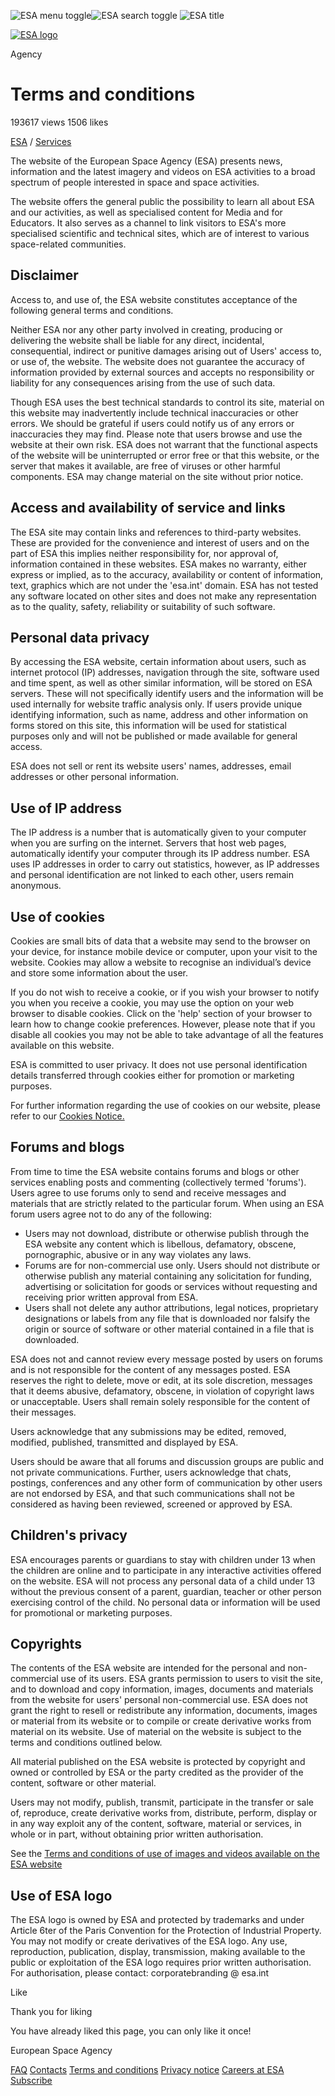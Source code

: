  ![ESA menu toggle](/extension/pillars/design/pillars/images/ESA_Menu.svg)![ESA search toggle](/extension/pillars/design/pillars/images/ESA_Search.svg) ![ESA title](/extension/pillars/design/pillars/images/ESA_Title.svg)

[![ESA logo](/extension/pillars/design/pillars/images/ESA_Logo.svg)](https://www.esa.int/)

Agency

Terms and conditions
====================

193617 views 1506 likes

[ESA](https://www.esa.int/) / [Services](https://www.esa.int/Services)

The website of the European Space Agency (ESA) presents news, information and the latest imagery and videos on ESA activities to a broad spectrum of people interested in space and space activities.

The website offers the general public the possibility to learn all about ESA and our activities, as well as specialised content for Media and for Educators. It also serves as a channel to link visitors to ESA's more specialised scientific and technical sites, which are of interest to various space-related communities.

Disclaimer
----------

Access to, and use of, the ESA website constitutes acceptance of the following general terms and conditions.

Neither ESA nor any other party involved in creating, producing or delivering the website shall be liable for any direct, incidental, consequential, indirect or punitive damages arising out of Users' access to, or use of, the website. The website does not guarantee the accuracy of information provided by external sources and accepts no responsibility or liability for any consequences arising from the use of such data.

Though ESA uses the best technical standards to control its site, material on this website may inadvertently include technical inaccuracies or other errors. We should be grateful if users could notify us of any errors or inaccuracies they may find. Please note that users browse and use the website at their own risk. ESA does not warrant that the functional aspects of the website will be uninterrupted or error free or that this website, or the server that makes it available, are free of viruses or other harmful components. ESA may change material on the site without prior notice.

Access and availability of service and links
--------------------------------------------

The ESA site may contain links and references to third-party websites. These are provided for the convenience and interest of users and on the part of ESA this implies neither responsibility for, nor approval of, information contained in these websites. ESA makes no warranty, either express or implied, as to the accuracy, availability or content of information, text, graphics which are not under the 'esa.int' domain. ESA has not tested any software located on other sites and does not make any representation as to the quality, safety, reliability or suitability of such software. 

Personal data privacy
---------------------

By accessing the ESA website, certain information about users, such as internet protocol (IP) addresses, navigation through the site, software used and time spent, as well as other similar information, will be stored on ESA servers. These will not specifically identify users and the information will be used internally for website traffic analysis only. If users provide unique identifying information, such as name, address and other information on forms stored on this site, this information will be used for statistical purposes only and will not be published or made available for general access.

ESA does not sell or rent its website users' names, addresses, email addresses or other personal information.

Use of IP address
-----------------

The IP address is a number that is automatically given to your computer when you are surfing on the internet. Servers that host web pages, automatically identify your computer through its IP address number. ESA uses IP addresses in order to carry out statistics, however, as IP addresses and personal identification are not linked to each other, users remain anonymous. 

Use of cookies
--------------

Cookies are small bits of data that a website may send to the browser on your device, for instance mobile device or computer, upon your visit to the website. Cookies may allow a website to recognise an individual’s device and store some information about the user.

If you do not wish to receive a cookie, or if you wish your browser to notify you when you receive a cookie, you may use the option on your web browser to disable cookies. Click on the 'help' section of your browser to learn how to change cookie preferences. However, please note that if you disable all cookies you may not be able to take advantage of all the features available on this website.

ESA is committed to user privacy. It does not use personal identification details transferred through cookies either for promotion or marketing purposes.

For further information regarding the use of cookies on our website, please refer to our [Cookies Notice.](https://www.esa.int/Services/Cookies_notice)

Forums and blogs
----------------

From time to time the ESA website contains forums and blogs or other services enabling posts and commenting (collectively termed 'forums'). Users agree to use forums only to send and receive messages and materials that are strictly related to the particular forum. When using an ESA forum users agree not to do any of the following: 

* Users may not download, distribute or otherwise publish through the ESA website any content which is libellous, defamatory, obscene, pornographic, abusive or in any way violates any laws.
* Forums are for non-commercial use only. Users should not distribute or otherwise publish any material containing any solicitation for funding, advertising or solicitation for goods or services without requesting and receiving prior written approval from ESA.
* Users shall not delete any author attributions, legal notices, proprietary designations or labels from any file that is downloaded nor falsify the origin or source of software or other material contained in a file that is downloaded. 

ESA does not and cannot review every message posted by users on forums and is not responsible for the content of any messages posted. ESA reserves the right to delete, move or edit, at its sole discretion, messages that it deems abusive, defamatory, obscene, in violation of copyright laws or unacceptable. Users shall remain solely responsible for the content of their messages.

Users acknowledge that any submissions may be edited, removed, modified, published, transmitted and displayed by ESA.

Users should be aware that all forums and discussion groups are public and not private communications. Further, users acknowledge that chats, postings, conferences and any other form of communication by other users are not endorsed by ESA, and that such communications shall not be considered as having been reviewed, screened or approved by ESA.

Children's privacy
------------------

ESA encourages parents or guardians to stay with children under 13 when the children are online and to participate in any interactive activities offered on the website. ESA will not process any personal data of a child under 13 without the previous consent of a parent, guardian, teacher or other person exercising control of the child. No personal data or information will be used for promotional or marketing purposes.

Copyrights
----------

The contents of the ESA website are intended for the personal and non-commercial use of its users. ESA grants permission to users to visit the site, and to download and copy information, images, documents and materials from the website for users' personal non-commercial use. ESA does not grant the right to resell or redistribute any information, documents, images or material from its website or to compile or create derivative works from material on its website. Use of material on the website is subject to the terms and conditions outlined below.

All material published on the ESA website is protected by copyright and owned or controlled by ESA or the party credited as the provider of the content, software or other material.

Users may not modify, publish, transmit, participate in the transfer or sale of, reproduce, create derivative works from, distribute, perform, display or in any way exploit any of the content, software, material or services, in whole or in part, without obtaining prior written authorisation.

See the [Terms and conditions of use of images and videos available on the ESA website](https://www.esa.int/ESA_Multimedia/Terms_and_conditions_of_use_of_images_and_videos_available_on_the_esa_website)

Use of ESA logo
---------------

The ESA logo is owned by ESA and protected by trademarks and under Article 6ter of the Paris Convention for the Protection of Industrial Property. You may not modify or create derivatives of the ESA logo. Any use, reproduction, publication, display, transmission, making available to the public or exploitation of the ESA logo requires prior written authorisation. For authorisation, please contact: corporatebranding @ esa.int

Like

Thank you for liking

You have already liked this page, you can only like it once!

[](https://www.addtoany.com/share)

European Space Agency

[FAQ](https://www.esa.int/Services/Frequently_asked_questions) [Contacts](https://www.esa.int/Services/Contacts) [Terms and conditions](https://www.esa.int/Services/Terms_and_conditions) [Privacy notice](https://www.esa.int/Services/Privacy_notice) [Careers at ESA](https://www.esa.int/About_Us/Careers_at_ESA) [Subscribe](https://www.esa.int/Services/Email_updates)

[](https://www.youtube.com/user/ESA)[](https://twitter.com/esa)[](https://www.facebook.com/EuropeanSpaceAgency)[](https://www.instagram.com/europeanspaceagency/)[](https://www.linkedin.com/company/european-space-agency/)[](https://www.pinterest.com/EuropeanSpaceAgency/)